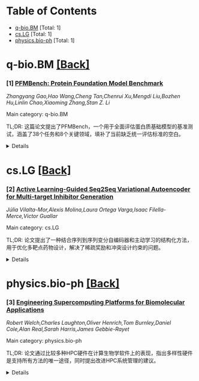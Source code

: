 <div id=toc></div>

# Table of Contents

- [q-bio.BM](#q-bio.BM) [Total: 1]
- [cs.LG](#cs.LG) [Total: 1]
- [physics.bio-ph](#physics.bio-ph) [Total: 1]


<div id='q-bio.BM'></div>

# q-bio.BM [[Back]](#toc)

### [1] [PFMBench: Protein Foundation Model Benchmark](https://arxiv.org/abs/2506.14796)
*Zhangyang Gao,Hao Wang,Cheng Tan,Chenrui Xu,Mengdi Liu,Bozhen Hu,Linlin Chao,Xiaoming Zhang,Stan Z. Li*

Main category: q-bio.BM

TL;DR: 这篇论文提出了PFMBench，一个用于全面评估蛋白质基础模型的基准测试，涵盖了38个任务和8个关键领域，填补了当前缺乏统一评估标准的空白。


<details>
  <summary>Details</summary>
Motivation: 蛋白质基础模型研究缺乏统一的评估基准，导致难以全面比较不同模型的性能和局限性。

Method: 作者开发了PFMBench，对17种前沿模型在38个任务上进行了数百次实验，并分析了任务间的相关性。

Result: PFMBench揭示了任务间的内在关联，并识别出表现最佳的模型，同时提供了简化的评估流程。

Conclusion: 该研究为蛋白质基础模型的评估和发展提供了重要工具，促进了领域的标准化和深入理解。

Abstract: This study investigates the current landscape and future directions of
protein foundation model research. While recent advancements have transformed
protein science and engineering, the field lacks a comprehensive benchmark for
fair evaluation and in-depth understanding. Since ESM-1B, numerous protein
foundation models have emerged, each with unique datasets and methodologies.
However, evaluations often focus on limited tasks tailored to specific models,
hindering insights into broader generalization and limitations. Specifically,
researchers struggle to understand the relationships between tasks, assess how
well current models perform across them, and determine the criteria in
developing new foundation models. To fill this gap, we present PFMBench, a
comprehensive benchmark evaluating protein foundation models across 38 tasks
spanning 8 key areas of protein science. Through hundreds of experiments on 17
state-of-the-art models across 38 tasks, PFMBench reveals the inherent
correlations between tasks, identifies top-performing models, and provides a
streamlined evaluation protocol. Code is available at
\href{https://github.com/biomap-research/PFMBench}{\textcolor{blue}{GitHub}}.

</details>


<div id='cs.LG'></div>

# cs.LG [[Back]](#toc)

### [2] [Active Learning-Guided Seq2Seq Variational Autoencoder for Multi-target Inhibitor Generation](https://arxiv.org/abs/2506.15309)
*Júlia Vilalta-Mor,Alexis Molina,Laura Ortega Varga,Isaac Filella-Merce,Victor Guallar*

Main category: cs.LG

TL;DR: 论文提出了一种结合序列到序列变分自编码器和主动学习的结构化方法，用于优化多靶点药物设计，解决了稀疏奖励和冲突设计约束的问题。


<details>
  <summary>Details</summary>
Motivation: 多靶点药物设计因稀疏奖励和冲突约束而极具挑战性，需要一种高效方法来平衡化学多样性和多靶点亲和力。

Method: 采用主动学习范式，结合Seq2Seq变分自编码器，交替扩展潜在空间化学多样性和逐步约束分子以满足多靶点对接阈值。

Result: 在针对冠状病毒主蛋白酶的实验中，成功生成了一组结构多样的泛抑制剂候选分子。

Conclusion: 该方法显著提升了化学空间探索效率，为复杂多靶点药物设计提供了通用框架。

Abstract: Simultaneously optimizing molecules against multiple therapeutic targets
remains a profound challenge in drug discovery, particularly due to sparse
rewards and conflicting design constraints. We propose a structured active
learning (AL) paradigm integrating a sequence-to-sequence (Seq2Seq) variational
autoencoder (VAE) into iterative loops designed to balance chemical diversity,
molecular quality, and multi-target affinity. Our method alternates between
expanding chemically feasible regions of latent space and progressively
constraining molecules based on increasingly stringent multi-target docking
thresholds. In a proof-of-concept study targeting three related coronavirus
main proteases (SARS-CoV-2, SARS-CoV, MERS-CoV), our approach efficiently
generated a structurally diverse set of pan-inhibitor candidates. We
demonstrate that careful timing and strategic placement of chemical filters
within this active learning pipeline markedly enhance exploration of beneficial
chemical space, transforming the sparse-reward, multi-objective drug design
problem into an accessible computational task. Our framework thus provides a
generalizable roadmap for efficiently navigating complex polypharmacological
landscapes.

</details>


<div id='physics.bio-ph'></div>

# physics.bio-ph [[Back]](#toc)

### [3] [Engineering Supercomputing Platforms for Biomolecular Applications](https://arxiv.org/abs/2506.15585)
*Robert Welch,Charles Laughton,Oliver Henrich,Tom Burnley,Daniel Cole,Alan Real,Sarah Harris,James Gebbie-Rayet*

Main category: physics.bio-ph

TL;DR: 论文通过比较多种HPC硬件在计算生物学软件上的表现，指出多样性硬件是支持所有方法的唯一途径，同时提出改进HPC系统管理的建议。


<details>
  <summary>Details</summary>
Motivation: 评估不同HPC硬件在计算生物学软件中的性能、能效和数据存储需求，以指导硬件选择和系统优化。

Method: 对多种HPC硬件（如AMD EPYC CPU、NVIDIA和AMD GPU）进行基准测试，对比性能、能效和软件环境等因素。

Result: 发现GPU是运行大多数计算生物学任务的最有效方式，但CPU仍有需求；数据存储和管理成为新的挑战。

Conclusion: 需采用多样化的硬件解决方案，并通过培训、工具和合作模式改进HPC系统的部署和维护。

Abstract: A range of computational biology software (GROMACS, AMBER, NAMD, LAMMPS,
OpenMM, Psi4 and RELION) was benchmarked on a representative selection of HPC
hardware, including AMD EPYC 7742 CPU nodes, NVIDIA V100 and AMD MI250X GPU
nodes, and an NVIDIA GH200 testbed. The raw performance, power efficiency and
data storage requirements of the software was evaluated for each HPC facility,
along with qualitative factors such as the user experience and software
environment. It was found that the diversity of methods used within
computational biology means that there is no single HPC hardware that can
optimally run every type of HPC job, and that diverse hardware is the only way
to properly support all methods. New hardware, such as AMD GPUs and Nvidia AI
chips, are mostly compatible with existing methods, but are also more
labour-intensive to support. GPUs offer the most efficient way to run most
computational biology tasks, though some tasks still require CPUs. A fast HPC
node running molecular dynamics can produce around 10GB of data per day,
however, most facilities and research institutions lack short-term and
long-term means to store this data. Finally, as the HPC landscape has become
more complex, deploying software and keeping HPC systems online has become more
difficult. This situation could be improved through hiring/training in DevOps
practices, expanding the consortium model to provide greater support to HPC
system administrators, and implementing build
frameworks/containerisation/virtualisation tools to allow users to configure
their own software environment, rather than relying on centralised software
installations.

</details>
